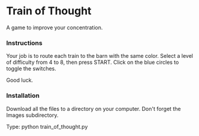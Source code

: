 # Train of Thought
A game to improve your concentration.

### Instructions
Your job is to route each train to the barn with the same color.
Select a level of difficulty from 4 to 8, then press START.
Click on the blue circles to toggle the switches.

Good luck.

### Installation
Download all the files to a directory on your computer.
Don't forget the Images subdirectory.

Type: python train_of_thought.py
